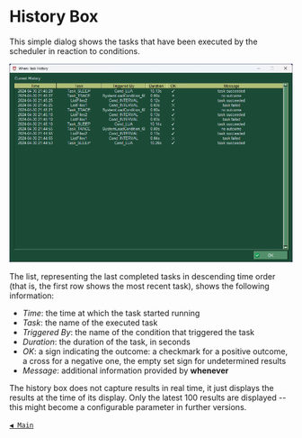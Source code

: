 # History Box

This simple dialog shows the tasks that have been executed by the scheduler in reaction to conditions.

![HistoryBox](graphics/when-history.png)

The list, representing the last completed tasks in descending time order (that is, the first row shows the most recent task), shows the following information:

* _Time_: the time at which the task started running
* _Task_: the name of the executed task
* _Triggered By_: the name of the condition that triggered the task
* _Duration_: the duration of the task, in seconds
* _OK_: a sign indicating the outcome: a checkmark for a positive outcome, a cross for a negative one, the empty set sign for undetermined results
* _Message_: additional information provided by **whenever**

The history box does not capture results in real time, it just displays the results at the time of its display. Only the latest 100 results are displayed -- this might become a configurable parameter in further versions.


[`◀ Main`](main.md)
